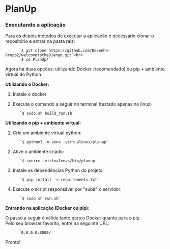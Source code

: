 # PlanUp

### Executando a aplicação

Para os depois métodos de executar a aplicação é necessário clonar o repositório e entrar na pasta raiz:<br>

          `$ git clone https://github.com/Desenho-Grupo2/welcometotheDjango.git`<br>
          `$ cd PlanUp/`

Agora há duas opções: utilizando Docker (recomendado) ou pip + ambiente virtual do Python.

**Utilizando o Docker:**

1) Instale o docker<br>
2) Execute o comando a seguir no terminal (testado apenas no linux)

          `$ sudo sh build_run.sh`

**Utilizando o pip + ambiente virtual:**

1) Crie um ambiente virtual python:<br>

          `$ python3 -m venv .virtualenvs/planup`

2) Ative o ambiente criado:

          `$ source .virtualenvs/bin/planup`

3) Instale as dependências Python do projeto:

          `$ pip install -r requirements.txt`

4) Execute o script responsável por "subir" o servidor:

          `$ sudo sh run.sh`

**Entrando na aplicação (Docker ou pip)**:

O passo a seguir é válido tanto para o Docker quanto para o pip.<br>
Pelo seu browser favorito, entre na seguinte URL:

          `0.0.0.0:8000/`

Pronto!
